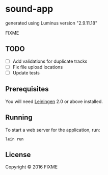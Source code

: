# sound-app

generated using Luminus version "2.9.11.18"

FIXME

## TODO

- [ ] Add validations for duplicate tracks
- [ ] Fix file upload locations
- [ ] Update tests

## Prerequisites

You will need [Leiningen][1] 2.0 or above installed.

[1]: https://github.com/technomancy/leiningen

## Running

To start a web server for the application, run:

    lein run

## License

Copyright © 2016 FIXME
